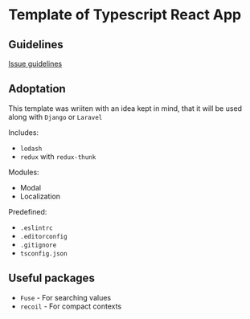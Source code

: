 # Template of Typescript React App

## Guidelines

[Issue guidelines](https://github.com/FrameMuse/issue-guidelines)

## Adoptation

This template was wriiten with an idea kept in mind, that it will be used along with `Django` or `Laravel`

Includes:

- `lodash`
- `redux` with `redux-thunk`

Modules:

- Modal
- Localization

Predefined:

- `.eslintrc`
- `.editorconfig`
- `.gitignore`
- `tsconfig.json`

## Useful packages

- `Fuse` - For searching values
- `recoil` - For compact contexts
